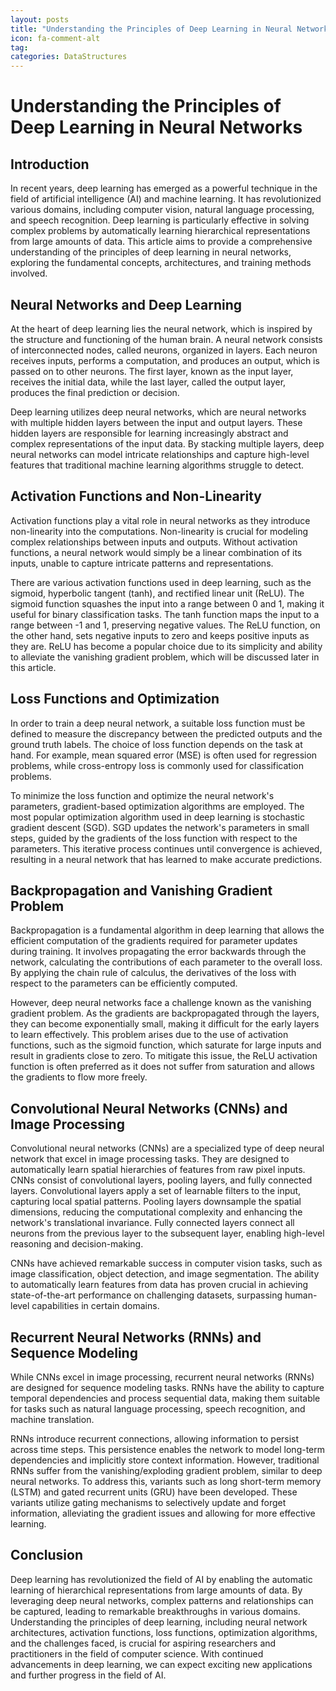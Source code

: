```yaml
---
layout: posts
title: "Understanding the Principles of Deep Learning in Neural Networks"
icon: fa-comment-alt
tag:      
categories: DataStructures
---
```



# Understanding the Principles of Deep Learning in Neural Networks

## Introduction

In recent years, deep learning has emerged as a powerful technique in the field of artificial intelligence (AI) and machine learning. It has revolutionized various domains, including computer vision, natural language processing, and speech recognition. Deep learning is particularly effective in solving complex problems by automatically learning hierarchical representations from large amounts of data. This article aims to provide a comprehensive understanding of the principles of deep learning in neural networks, exploring the fundamental concepts, architectures, and training methods involved.

## Neural Networks and Deep Learning

At the heart of deep learning lies the neural network, which is inspired by the structure and functioning of the human brain. A neural network consists of interconnected nodes, called neurons, organized in layers. Each neuron receives inputs, performs a computation, and produces an output, which is passed on to other neurons. The first layer, known as the input layer, receives the initial data, while the last layer, called the output layer, produces the final prediction or decision.

Deep learning utilizes deep neural networks, which are neural networks with multiple hidden layers between the input and output layers. These hidden layers are responsible for learning increasingly abstract and complex representations of the input data. By stacking multiple layers, deep neural networks can model intricate relationships and capture high-level features that traditional machine learning algorithms struggle to detect.

## Activation Functions and Non-Linearity

Activation functions play a vital role in neural networks as they introduce non-linearity into the computations. Non-linearity is crucial for modeling complex relationships between inputs and outputs. Without activation functions, a neural network would simply be a linear combination of its inputs, unable to capture intricate patterns and representations.

There are various activation functions used in deep learning, such as the sigmoid, hyperbolic tangent (tanh), and rectified linear unit (ReLU). The sigmoid function squashes the input into a range between 0 and 1, making it useful for binary classification tasks. The tanh function maps the input to a range between -1 and 1, preserving negative values. The ReLU function, on the other hand, sets negative inputs to zero and keeps positive inputs as they are. ReLU has become a popular choice due to its simplicity and ability to alleviate the vanishing gradient problem, which will be discussed later in this article.

## Loss Functions and Optimization

In order to train a deep neural network, a suitable loss function must be defined to measure the discrepancy between the predicted outputs and the ground truth labels. The choice of loss function depends on the task at hand. For example, mean squared error (MSE) is often used for regression problems, while cross-entropy loss is commonly used for classification problems.

To minimize the loss function and optimize the neural network's parameters, gradient-based optimization algorithms are employed. The most popular optimization algorithm used in deep learning is stochastic gradient descent (SGD). SGD updates the network's parameters in small steps, guided by the gradients of the loss function with respect to the parameters. This iterative process continues until convergence is achieved, resulting in a neural network that has learned to make accurate predictions.

## Backpropagation and Vanishing Gradient Problem

Backpropagation is a fundamental algorithm in deep learning that allows the efficient computation of the gradients required for parameter updates during training. It involves propagating the error backwards through the network, calculating the contributions of each parameter to the overall loss. By applying the chain rule of calculus, the derivatives of the loss with respect to the parameters can be efficiently computed.

However, deep neural networks face a challenge known as the vanishing gradient problem. As the gradients are backpropagated through the layers, they can become exponentially small, making it difficult for the early layers to learn effectively. This problem arises due to the use of activation functions, such as the sigmoid function, which saturate for large inputs and result in gradients close to zero. To mitigate this issue, the ReLU activation function is often preferred as it does not suffer from saturation and allows the gradients to flow more freely.

## Convolutional Neural Networks (CNNs) and Image Processing

Convolutional neural networks (CNNs) are a specialized type of deep neural network that excel in image processing tasks. They are designed to automatically learn spatial hierarchies of features from raw pixel inputs. CNNs consist of convolutional layers, pooling layers, and fully connected layers. Convolutional layers apply a set of learnable filters to the input, capturing local spatial patterns. Pooling layers downsample the spatial dimensions, reducing the computational complexity and enhancing the network's translational invariance. Fully connected layers connect all neurons from the previous layer to the subsequent layer, enabling high-level reasoning and decision-making.

CNNs have achieved remarkable success in computer vision tasks, such as image classification, object detection, and image segmentation. The ability to automatically learn features from data has proven crucial in achieving state-of-the-art performance on challenging datasets, surpassing human-level capabilities in certain domains.

## Recurrent Neural Networks (RNNs) and Sequence Modeling

While CNNs excel in image processing, recurrent neural networks (RNNs) are designed for sequence modeling tasks. RNNs have the ability to capture temporal dependencies and process sequential data, making them suitable for tasks such as natural language processing, speech recognition, and machine translation.

RNNs introduce recurrent connections, allowing information to persist across time steps. This persistence enables the network to model long-term dependencies and implicitly store context information. However, traditional RNNs suffer from the vanishing/exploding gradient problem, similar to deep neural networks. To address this, variants such as long short-term memory (LSTM) and gated recurrent units (GRU) have been developed. These variants utilize gating mechanisms to selectively update and forget information, alleviating the gradient issues and allowing for more effective learning.

## Conclusion

Deep learning has revolutionized the field of AI by enabling the automatic learning of hierarchical representations from large amounts of data. By leveraging deep neural networks, complex patterns and relationships can be captured, leading to remarkable breakthroughs in various domains. Understanding the principles of deep learning, including neural network architectures, activation functions, loss functions, optimization algorithms, and the challenges faced, is crucial for aspiring researchers and practitioners in the field of computer science. With continued advancements in deep learning, we can expect exciting new applications and further progress in the field of AI.